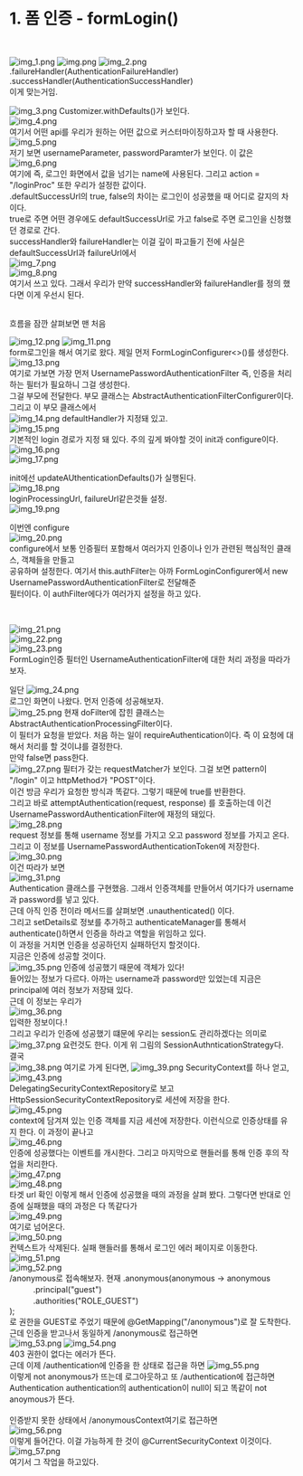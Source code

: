 # 1. 폼 인증 - formLogin()
<br>

![img_1.png](img_1.png)
![img.png](img.png)
![img_2.png](img_2.png) <br>
.failureHandler(AuthenticationFailureHandler)<br>
.successHandler(AuthenticationSuccessHandler)<br>
이게 맞는거임.
<br>

![img_3.png](img_3.png)
Customizer.withDefaults()가 보인다. <br>
![img_4.png](img_4.png) <br>
여기서 어떤 api를 우리가 원하는 어떤 값으로 커스터마이징하고자 할 때 사용한다. <br>
![img_5.png](img_5.png) <br>
저기 보면 usernameParameter, passwordParamter가 보인다. 이 값은 <br>
![img_6.png](img_6.png) <br>
여기에 즉, 로그인 화면에서 값을 넘기는 name에 사용된다. 그리고 action = "/loginProc" 또한 우리가 설정한 값이다. <br>
.defaultSuccessUrl의 true, false의 차이는 로그인이 성공했을 때 어디로 갈지의 차이다. <br>
true로 주면 어떤 경우에도 defaultSuccessUrl로 가고 false로 주면 로그인을 신청했던 경로로 간다. <br>
successHandler와 failureHandler는 이걸 깊이 파고들기 전에 사실은 defaultSuccessUrl과 failureUrl에서 <br>
![img_7.png](img_7.png) <br>
![img_8.png](img_8.png) <br>
여기서 쓰고 있다. 그래서 우리가 만약 successHandler와 failureHandler를 정의 했다면 이게 우선시 된다. <br>

<br>
흐름을 잠깐 살펴보면 맨 처음

![img_12.png](img_12.png)
![img_11.png](img_11.png)
<br>
form로그인을 해서 여기로 왔다. 제일 먼저 FormLoginConfigurer<>()를 생성한다. <br>
![img_13.png](img_13.png) <br>
여기로 가보면 가장 먼저 UsernamePasswordAuthenticationFilter 즉, 인증을 처리하는 필터가 필요하니 그걸 생성한다. <br>
그걸 부모에 전달한다. 부모 클래스는 AbstractAuthenticationFilterConfigurer이다. 그리고 이 부모 클래스에서 <br>
![img_14.png](img_14.png)
defaultHandler가 지정돼 있고. <br>
![img_15.png](img_15.png) <br>
기본적인 login 경로가 지정 돼 있다. 주의 깊게 봐야할 것이 init과 configure이다. <br>
![img_16.png](img_16.png) <br>
![img_17.png](img_17.png) <br>
 
init에선 updateAUthenticationDefaults()가 실행된다. <br>
![img_18.png](img_18.png) <br>
loginProcessingUrl, failureUrl같은것들 설정. <br>
![img_19.png](img_19.png) <br>

이번엔 configure <br>
![img_20.png](img_20.png) <br>
configure에서 보통 인증필터 포함해서 여러가지 인증이나 인가 관련된 핵심적인 클래스, 객체들을 만들고 <br>
공유하며 설정한다. 여기서 this.authFilter는 아까 FormLoginConfigurer에서 new UsernamePasswordAuthenticationFilter로 전달해준 <br>
필터이다. 이 authFilter에다가 여러가지 설정을 하고 있다.

<br>
 
![img_21.png](img_21.png) <br>
![img_22.png](img_22.png) <br>
![img_23.png](img_23.png) <br>
FormLogin인증 필터인 UsernameAuthenticationFilter에 대한 처리 과정을 따라가 보자.

일단
![img_24.png](img_24.png) <br> 
로그인 화면이 나왔다. 먼저 인증에 성공해보자. <br>
![img_25.png](img_25.png) 현재 doFilter에 잡힌 클래스는 AbstractAuthenticationProcessingFilter이다. <br>
이 필터가 요청을 받았다. 처음 하는 일이 requireAuthentication이다. 즉 이 요청에 대해서 처리를 할 것이냐를 결정한다. <br>
만약 false면 pass한다. <br>
![img_27.png](img_27.png)
필터가 갖는 requestMatcher가 보인다. 그걸 보면 pattern이 "/login" 이고 httpMethod가 "POST"이다. <br>
이건 방금 우리가 요청한 방식과 똑같다. 그렇기 때문에 true를 반환한다. <br> 그리고 바로 attemptAuthentication(request, response) 를 호출하는데 이건<br>
UsernamePasswordAuthenticationFilter에 재정의 돼있다. <br>
![img_28.png](img_28.png) <br>
request 정보를 통해 username 정보를 가지고 오고 password 정보를 가지고 온다. <br>
그리고 이 정보를 UsernamePasswordAuthenticationToken에 저장한다. <br>
![img_30.png](img_30.png) <br> 
이건 따라가 보면 <br>
![img_31.png](img_31.png) <br>
Authentication 클래스를 구현했음. 그래서 인증객체를 만들어서 여기다가 username과 password를 넣고 있다. <br>
근데 아직 인증 전이라 메서드를 살펴보면 .unauthenticated() 이다.  <br>
그리고 setDetails로 정보를 추가하고 authenticateManager를 통해서 authenticate()하면서 인증을 하라고 역할을 위임하고 있다.<br>
이 과정을 거치면 인증을 성공하던지 실패하던지 할것이다.<br>
지금은 인증에 성공할 것이다. <br>
![img_35.png](img_35.png)
인증에 성공했기 때문에 객체가 있다! <br>
들어있는 정보가 다르다. 아까는 username과 password만 있었는데 지금은 principal에 여러 정보가 저장돼 있다. <br>
근데 이 정보는 우리가 <br>
![img_36.png](img_36.png)
<br>
입력한 정보이다.! <br>
그리고 우리가 인증에 성공했기 떄문에 우리는 session도 관리하겠다는 의미로 <br>
![img_37.png](img_37.png)
요런것도 한다. 이게 위 그림의 SessionAuthnticationStrategy다. <br>
결국 <br>
![img_38.png](img_38.png)
여기로 가게 된다면, 
![img_39.png](img_39.png)
SecurityContext를 하나 얻고,
![img_43.png](img_43.png) <br>
DelegatingSecurityContextRepository로 보고 HttpSessionSecurityContextRepository로 세션에 저장을 한다. <br>
![img_45.png](img_45.png) <br>
context에 담겨져 있는 인증 객체를 지금 세션에 저장한다. 이런식으로 인증상태를 유지 한다. 이 과정이 끝나고 <br>
![img_46.png](img_46.png) <br>
인증에 성공했다는 이벤트를 개시한다. 그리고 마지막으로 핸들러를 통해 인증 후의 작업을 처리한다. <br>
![img_47.png](img_47.png) <br>
![img_48.png](img_48.png) <br>
타겟 url 확인 이렇게 해서 인증에 성공했을 때의 과정을 살펴 봤다. 그렇다면 반대로 인증에 실패했을 때의 과정은 다 똑같다가 <br>
![img_49.png](img_49.png) <br>
여기로 넘어온다. <br>
![img_50.png](img_50.png)
<br>
컨텍스트가 삭제된다. 실패 핸들러를 통해서 로그인 에러 페이지로 이동한다. <br>
![img_51.png](img_51.png)<br>
![img_52.png](img_52.png)<br>
/anonymous로 접속해보자. 현재 
.anonymous(anonymous -> anonymous<br>
　　　.principal("guest")<br>
　　　.authorities("ROLE_GUEST")<br>
); <br>
로 권한을 GUEST로 주었기 때문에 @GetMapping("/anonymous")로 잘 도착한다.<br>
근데 인증을 받고나서 동일하게 /anonymous로 접근하면<br>
![img_53.png](img_53.png)
![img_54.png](img_54.png)<br>
403 권한이 없다는 에러가 뜬다. <br>
근데 이제 /authentication에 인증을 한 상태로 접근을 하면
![img_55.png](img_55.png) <br> 
이렇게 not anonymous가 뜨는데 로그아웃하고 또 /authentication에 접근하면 <br>
Authentication authentication의 authentication이 null이 되고 똑같이 not anoymous가 뜬다.
<br><br>
인증받지 못한 상태에서 /anonymousContext여기로 접근하면 <br>
![img_56.png](img_56.png) <br>
이렇게 들어간다. 이걸 가능하게 한 것이 @CurrentSecurityContext 이것이다. <br>
![img_57.png](img_57.png) <br>
여기서 그 작업을 하고있다.

 






































































